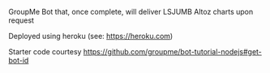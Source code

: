 GroupMe Bot that, once complete, will deliver LSJUMB Altoz charts upon request

Deployed using heroku (see: https://heroku.com)

Starter code courtesy https://github.com/groupme/bot-tutorial-nodejs#get-bot-id